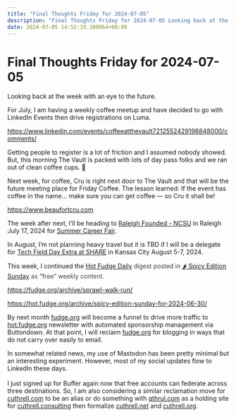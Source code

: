 ```yaml
---
title: "Final Thoughts Friday for 2024-07-05"
description: "Final Thoughts Friday for 2024-07-05 Looking back at the week with an eye to the future. For July, I am having a weekly coffee meetup and have decided to go..."
date: 2024-07-05 14:52:33.300964+00:00
---
```


<!-- buttondown-editor-mode: plaintext --><h1>Final Thoughts Friday for 2024-07-05</h1><p>Looking back at the week with an eye to the future.</p><p>For July, I am having a weekly coffee meetup and have decided to go with LinkedIn Events then drive registrations on Luma.</p><p><a target="_blank" rel="noopener noreferrer nofollow" href="https://www.linkedin.com/events/coffeeatthevault7212552429198848000/comments/">https://www.linkedin.com/events/coffeeatthevault7212552429198848000/comments/</a></p><p>Getting people to register is a lot of friction and I assumed nobody showed. But, this morning The Vault is packed with lots of day pass folks and we ran out of clean coffee cups. 🤣</p><p>Next week, for coffee, Cru is right next door to The Vault and that will be the future meeting place for Friday Coffee. The lesson learned: If the event has coffee in the name… make sure you can get coffee — so Cru it shall be!</p><p><a target="_blank" rel="noopener noreferrer nofollow" href="https://www.beaufortcru.com">https://www.beaufortcru.com</a></p><p>The week after next, I’ll be heading to <a target="_blank" rel="noopener" href="https://www.raleighfounded.com/locations/raleigh-founded-centennial">Raleigh Founded - NCSU</a> in Raleigh July 17, 2024 for <a target="_blank" rel="noopener" href="https://www.eventbrite.com/e/summer-career-fair-tickets-884125311607">Summer Career Fair</a>.</p><p>In August, I’m not planning heavy travel but it is TBD if I will be a delegate for <a target="_blank" rel="noopener noreferrer nofollow" href="https://techfieldday.com/event/sharekc2024/">Tech Field Day Extra at SHARE</a> in Kansas City August 5-7, 2024.</p><p>This week, I continued the <a target="_blank" rel="noopener" href="https://hot.fudge.org/">Hot Fudge Daily</a><span style="color: rgb(64, 64, 64)"> digest posted in </span><a target="_blank" rel="noopener" href="https://hot.fudge.org/archive/spicy-edition-sunday-for-2024-06-30">🌶️ Spicy Edition Sunday</a><span style="color: rgb(64, 64, 64)"> as “free” weekly content.</span></p><p><a target="_blank" rel="noopener noreferrer nofollow" href="https://fudge.org/archive/sprawl-walk-run/">https://fudge.org/archive/sprawl-walk-run/</a></p><p><a target="_blank" rel="noopener noreferrer nofollow" href="https://hot.fudge.org/archive/spicy-edition-sunday-for-2024-06-30/">https://hot.fudge.org/archive/spicy-edition-sunday-for-2024-06-30/</a></p><p>By next month <a target="_blank" rel="noopener noreferrer nofollow" href="http://fudge.org">fudge.org</a> will become a funnel to drive more traffic to <a target="_blank" rel="noopener noreferrer nofollow" href="http://hot.fudge.org">hot.fudge.org</a> newsletter with automated sponsorship management via Buttondown. At that point, I will reclaim <a target="_blank" rel="noopener noreferrer nofollow" href="http://fudge.org">fudge.org</a> for blogging in ways that do not carry over easily to email.</p><p>In somewhat related news, my use of Mastodon has been pretty minimal but an interesting experiment. However, most of my social updates flow to LinkedIn these days. <br><br>I just signed up for Buffer again now that free accounts can federate across three destinations. So, I am also considering a similar reclamation move for <a target="_blank" rel="noopener noreferrer nofollow" href="http://cuthrell.com">cuthrell.com</a> to be an alias or do something with <a target="_blank" rel="noopener noreferrer nofollow" href="http://qthrul.com">qthrul.com</a> as a holding site for <a target="_blank" rel="noopener noreferrer nofollow" href="http://cuthrell.consulting">cuthrell.consulting</a> then formalize <a target="_blank" rel="noopener noreferrer nofollow" href="http://cuthrell.net">cuthrell.net</a> and <a target="_blank" rel="noopener noreferrer nofollow" href="http://cuthrell.org">cuthrell.org</a>.</p><ol class="footnotes"></ol>